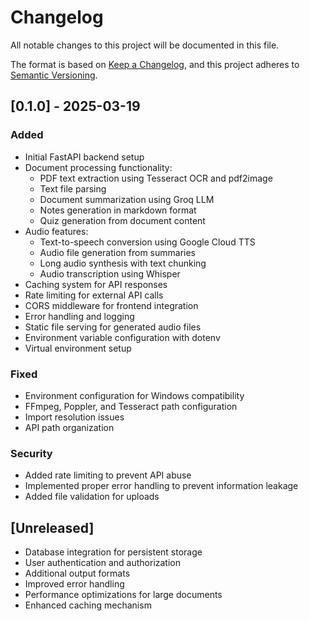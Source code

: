 # Changelog

All notable changes to this project will be documented in this file.

The format is based on [Keep a Changelog](https://keepachangelog.com/en/1.0.0/),
and this project adheres to [Semantic Versioning](https://semver.org/spec/v2.0.0.html).

## [0.1.0] - 2025-03-19

### Added

- Initial FastAPI backend setup
- Document processing functionality:
  - PDF text extraction using Tesseract OCR and pdf2image
  - Text file parsing
  - Document summarization using Groq LLM
  - Notes generation in markdown format
  - Quiz generation from document content
- Audio features:
  - Text-to-speech conversion using Google Cloud TTS
  - Audio file generation from summaries
  - Long audio synthesis with text chunking
  - Audio transcription using Whisper
- Caching system for API responses
- Rate limiting for external API calls
- CORS middleware for frontend integration
- Error handling and logging
- Static file serving for generated audio files
- Environment variable configuration with dotenv
- Virtual environment setup

### Fixed

- Environment configuration for Windows compatibility
- FFmpeg, Poppler, and Tesseract path configuration
- Import resolution issues
- API path organization

### Security

- Added rate limiting to prevent API abuse
- Implemented proper error handling to prevent information leakage
- Added file validation for uploads

## [Unreleased]

- Database integration for persistent storage
- User authentication and authorization
- Additional output formats
- Improved error handling
- Performance optimizations for large documents
- Enhanced caching mechanism
